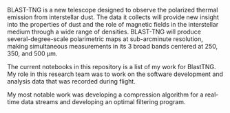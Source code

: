 BLAST-TNG is a new telescope designed to observe the polarized thermal emission from interstellar dust. The data it collects will provide new insight into the properties of dust and the role of magnetic fields in the interstellar medium through a wide range of densities. BLAST-TNG will produce several-degree-scale polarimetric maps at sub-arcminute resolution, making simultaneous measurements in its 3 broad bands centered at 250, 350, and 500 μm.

The current notebooks in this repository is a list of my work for BlastTNG. My role in this research team was to work on the software development and analysis data that was recorded during flight.

My most notable work was developing a compression algorithm for a real-time data streams and developing an optimal filtering program.
